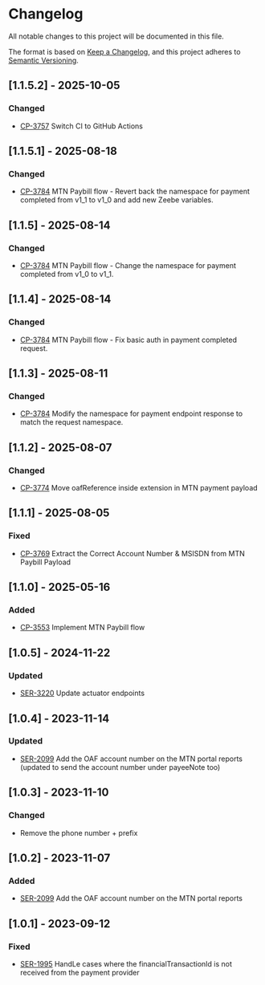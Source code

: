 # Changelog
All notable changes to this project will be documented in this file.

The format is based on [Keep a Changelog](https://keepachangelog.com/en/1.0.0/),
and this project adheres to [Semantic Versioning](https://semver.org/spec/v2.0.0.html).

## [1.1.5.2] - 2025-10-05
### Changed
- [CP-3757](https://oneacrefund.atlassian.net/browse/CP-3757) Switch CI to GitHub Actions

## [1.1.5.1] - 2025-08-18
### Changed
- [CP-3784](https://oneacrefund.atlassian.net/browse/CP-3784) MTN Paybill flow - Revert back the namespace for payment completed from v1_1 to v1_0 and add new Zeebe variables.

## [1.1.5] - 2025-08-14
### Changed
- [CP-3784](https://oneacrefund.atlassian.net/browse/CP-3784) MTN Paybill flow - Change the namespace for payment completed from v1_0 to v1_1.

## [1.1.4] - 2025-08-14
### Changed
- [CP-3784](https://oneacrefund.atlassian.net/browse/CP-3784) MTN Paybill flow - Fix basic auth in payment completed request.

## [1.1.3] - 2025-08-11
### Changed
- [CP-3784](https://oneacrefund.atlassian.net/browse/CP-3784) Modify the namespace for payment endpoint response to match the request namespace.

## [1.1.2] - 2025-08-07
### Changed
- [CP-3774](https://oneacrefund.atlassian.net/browse/CP-3774) Move oafReference inside extension in MTN payment payload

## [1.1.1] - 2025-08-05
### Fixed
- [CP-3769](https://oneacrefund.atlassian.net/browse/CP-3769) Extract the Correct Account Number & MSISDN from MTN Paybill Payload

## [1.1.0] - 2025-05-16
### Added
- [CP-3553](https://oneacrefund.atlassian.net/browse/CP-3553) Implement MTN Paybill flow

## [1.0.5] - 2024-11-22
### Updated
- [SER-3220](https://oneacrefund.atlassian.net/browse/SER-3220) Update actuator endpoints

## [1.0.4] - 2023-11-14
### Updated
- [SER-2099](https://oneacrefund.atlassian.net/browse/SER-2099) Add the OAF account number on the MTN portal reports (updated to send the account number under payeeNote too)

## [1.0.3] - 2023-11-10
### Changed
-  Remove the phone number + prefix


## [1.0.2] - 2023-11-07
### Added
- [SER-2099](https://oneacrefund.atlassian.net/browse/SER-2099) Add the OAF account number on the MTN portal reports

## [1.0.1] - 2023-09-12
### Fixed
- [SER-1995](https://oneacrefund.atlassian.net/browse/SER-1995) HandLe cases where the financialTransactionId is not received from the payment provider
